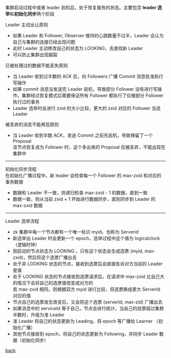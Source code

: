 集群启动过程中或者 leader 宕机后，处于恢复服务的状态。主要包含 **leader 选举**和**初始化同步**两个阶段  

Leader 主动出让原则  
- 如果 Leader 和 Follower, Observer 维持的心跳数量不过半，Leader 会认为自己与集群的连接已经出现问题  
- 此时 Leader 主动修改自己的状态为 LOOKING，去查找新 Leader  
- 可以防止集群出现脑裂  

已被处理过的数据不能丢失原则  
- 当 Leader 收到过半数的 ACK 后，向 Followers 广播 Commit 消息批准执行写操作  
- 如果 commit 消息没发送完 Leader 宕机，导致部分 Follower 没有进行写操作，集群经过恢复模式后需要保证所有 Follower 都执行了仅被部分 Follower 执行过的事务  
- Leader 选举时会进行 zxid 的大小比较，更大的 zxid 对应的 Follower 当选 Leader  

被丢弃的消息不能再现原则  
- 当 Leader 收到半数 ACK，发送 Commit 之前先宕机，导致保留了一个 Proposal  
该节点恢复成为 Follower 时，这个多出来的 Proposal 应被丢弃，不能出现在集群中  

---

初始化同步流程  
在初始化广播过程中，新 leader 会检查每一个 Follower 的 max-zxid 和对应的事务数据  
- 数据和 Leader 不一致，则递归检查 max-zxid - 1 的数据，直到一致  
- 数据一致，则从当前 zxid + 1 开始进行数据同步，直到同步到 Leader 的 max-zxid 数据  

---

Leader 选举流程  
- zk 集群中每一个节点都有一个唯一标识 myid，也称为 Serverid  
- 新选举出 Leader 时会更新一个 epoch，选举过程中这个值为 logicalclock（逻辑时钟）  
- 刚启动的节点状态为 LOOKING ，只有这个状态会生成选票 (myid, max-zxid)，然后将这个选票广播出去  
- 处于非 LOOKING 状态的节点，接收到选票后会直接告诉对方当前的 Leader 是谁  
- 处于 LOOKING 状态的节点接收到选票请求后，在请求中 max-zxid 比自己大的情况下会将自己的选票值改变成对方的  
若 max-zxid 相同，则根据双方 myid 进行比较，将选票换成更大 ServerId 对应的值  
- 节点自己的选票发生改变后，又会将这个选票 (serverId, max-zid) 广播出去
- 如果消息中的 serviceId 等于自己，节点会进行统计，当自己的投票超过集群半数时，升级为准 Leader   
- 准 Leader 将自己的状态更新为 Leading，将 epoch 等广播给 Learner （初始化广播）  
- 其他节点接收到 epoch，将自己的状态更新为 Following，并同步 Leader 数据（初始化同步）  

[back](../4.md)  